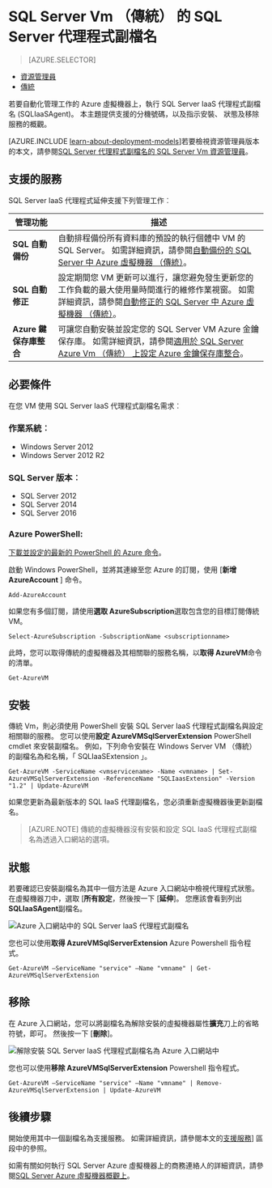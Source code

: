 <properties
    pageTitle="SQL Server Vm （傳統） 的 SQL Server 代理程式副檔名 |Microsoft Azure"
    description="本主題說明如何管理 SQL Server 代理程式延伸，會自動執行特定的 SQL Server 管理工作。 包括自動備份、 自動修正和 Azure 金鑰保存庫整合。 本主題會使用傳統的部署模式。"
    services="virtual-machines-windows"
    documentationCenter=""
    authors="rothja"
    manager="jhubbard"
    editor=""
    tags="azure-service-management"/>

<tags
    ms.service="virtual-machines-windows"
    ms.devlang="na"
    ms.topic="article"
    ms.tgt_pltfrm="vm-windows-sql-server"
    ms.workload="infrastructure-services"
    ms.date="10/27/2016"
    ms.author="jroth"/>

# <a name="sql-server-agent-extension-for-sql-server-vms-classic"></a>SQL Server Vm （傳統） 的 SQL Server 代理程式副檔名

> [AZURE.SELECTOR]
- [資源管理員](virtual-machines-windows-sql-server-agent-extension.md)
- [傳統](virtual-machines-windows-classic-sql-server-agent-extension.md)

若要自動化管理工作的 Azure 虛擬機器上，執行 SQL Server IaaS 代理程式副檔名 (SQLIaaSAgent)。 本主題提供支援的分機號碼，以及指示安裝、 狀態及移除服務的概觀。

[AZURE.INCLUDE [learn-about-deployment-models](../../includes/learn-about-deployment-models-classic-include.md)]若要檢視資源管理員版本的本文，請參閱[SQL Server 代理程式副檔名的 SQL Server Vm 資源管理員](virtual-machines-windows-sql-server-agent-extension.md)。

## <a name="supported-services"></a>支援的服務

SQL Server IaaS 代理程式延伸支援下列管理工作︰

| 管理功能 | 描述 |
|---------------------|-------------------------------|
| **SQL 自動備份** | 自動排程備份所有資料庫的預設的執行個體中 VM 的 SQL Server。 如需詳細資訊，請參閱[自動備份的 SQL Server 中 Azure 虛擬機器 （傳統）](virtual-machines-windows-classic-sql-automated-backup.md)。|
| **SQL 自動修正** | 設定期間您 VM 更新可以進行，讓您避免發生更新您的工作負載的最大使用量時間進行的維修作業視窗。 如需詳細資訊，請參閱[自動修正的 SQL Server 中 Azure 虛擬機器 （傳統）](virtual-machines-windows-classic-sql-automated-patching.md)。|
| **Azure 鍵保存庫整合** | 可讓您自動安裝並設定您的 SQL Server VM Azure 金鑰保存庫。 如需詳細資訊，請參閱[適用於 SQL Server Azure Vm （傳統） 上設定 Azure 金鑰保存庫整合](virtual-machines-windows-classic-ps-sql-keyvault.md)。|

## <a name="prerequisites"></a>必要條件

在您 VM 使用 SQL Server IaaS 代理程式副檔名需求︰

### <a name="operating-system"></a>作業系統︰

- Windows Server 2012
- Windows Server 2012 R2

### <a name="sql-server-versions"></a>SQL Server 版本︰

- SQL Server 2012
- SQL Server 2014
- SQL Server 2016

### <a name="azure-powershell"></a>Azure PowerShell:

[下載並設定的最新的 PowerShell 的 Azure 命令](../powershell-install-configure.md)。

啟動 Windows PowerShell，並將其連線至您 Azure 的訂閱，使用 [**新增 AzureAccount** ] 命令。

    Add-AzureAccount

如果您有多個訂閱，請使用**選取 AzureSubscription**選取包含您的目標訂閱傳統 VM。

    Select-AzureSubscription -SubscriptionName <subscriptionname>

此時，您可以取得傳統的虛擬機器及其相關聯的服務名稱，以**取得 AzureVM**命令的清單。

    Get-AzureVM

## <a name="installation"></a>安裝

傳統 Vm，則必須使用 PowerShell 安裝 SQL Server IaaS 代理程式副檔名與設定相關聯的服務。 您可以使用**設定 AzureVMSqlServerExtension** PowerShell cmdlet 來安裝副檔名。 例如，下列命令安裝在 Windows Server VM （傳統） 的副檔名為和名稱，「 SQLIaaSExtension 」。

    Get-AzureVM -ServiceName <vmservicename> -Name <vmname> | Set-AzureVMSqlServerExtension -ReferenceName "SQLIaasExtension" -Version "1.2" | Update-AzureVM

如果您更新為最新版本的 SQL IaaS 代理副檔名，您必須重新虛擬機器後更新副檔名。

>[AZURE.NOTE] 傳統的虛擬機器沒有安裝和設定 SQL IaaS 代理程式副檔名為透過入口網站的選項。

## <a name="status"></a>狀態

若要確認已安裝副檔名為其中一個方法是 Azure 入口網站中檢視代理程式狀態。 在虛擬機器刀中，選取 [**所有設定**，然後按一下 [**延伸**]。 您應該會看到列出**SQLIaaSAgent**副檔名。

![Azure 入口網站中的 SQL Server IaaS 代理程式副檔名](./media/virtual-machines-windows-classic-sql-server-agent-extension/azure-sql-server-iaas-agent-portal.png)

您也可以使用**取得 AzureVMSqlServerExtension** Azure Powershell 指令程式。

    Get-AzureVM –ServiceName "service" –Name "vmname" | Get-AzureVMSqlServerExtension

## <a name="removal"></a>移除   

在 Azure 入口網站，您可以將副檔名為解除安裝的虛擬機器屬性**擴充**刀上的省略符號，即可。 然後按一下 [**刪除**]。

![解除安裝 SQL Server IaaS 代理程式副檔名為 Azure 入口網站中](./media/virtual-machines-windows-classic-sql-server-agent-extension/azure-sql-server-iaas-agent-uninstall.png)

您也可以使用**移除 AzureVMSqlServerExtension** Powershell 指令程式。

    Get-AzureVM –ServiceName "service" –Name "vmname" | Remove-AzureVMSqlServerExtension | Update-AzureVM

## <a name="next-steps"></a>後續步驟

開始使用其中一個副檔名為支援服務。 如需詳細資訊，請參閱本文的[支援服務](#supported-services)] 區段中的參照。

如需有關如何執行 SQL Server Azure 虛擬機器上的商務連絡人的詳細資訊，請參閱[SQL Server Azure 虛擬機器概觀上](virtual-machines-windows-sql-server-iaas-overview.md)。
